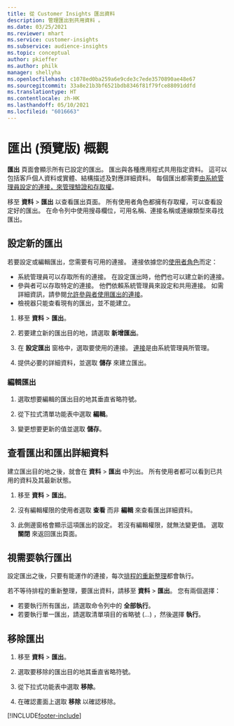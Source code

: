 ```yaml
---
title: 從 Customer Insights 匯出資料
description: 管理匯出到共用資料 。
ms.date: 03/25/2021
ms.reviewer: mhart
ms.service: customer-insights
ms.subservice: audience-insights
ms.topic: conceptual
author: pkieffer
ms.author: philk
manager: shellyha
ms.openlocfilehash: c1078ed0ba259a6e9cde3c7ede3570890ae48e67
ms.sourcegitcommit: 33a8e21b3bf6521bdb8346f81f79fce88091ddfd
ms.translationtype: HT
ms.contentlocale: zh-HK
ms.lasthandoff: 05/10/2021
ms.locfileid: "6016663"
---
```

# <a name="exports-preview-overview"></a>匯出 (預覽版) 概觀

**匯出** 頁面會顯示所有已設定的匯出。 匯出與各種應用程式共用指定資料。 這可以包括客戶個人資料或實體、結構描述及對應詳細資料。 每個匯出都需要[由系統管理員設定的連接，來管理驗證和存取權](connections.md)。

移至 **資料** > **匯出** 以查看匯出頁面。 所有使用者角色都擁有存取權，可以查看設定好的匯出。 在命令列中使用搜尋欄位，可用名稱、連接名稱或連線類型來尋找匯出。

## <a name="set-up-a-new-export"></a>設定新的匯出

若要設定或編輯匯出，您需要有可用的連接。 連接依據您的[使用者角色](permissions.md)而定：
- 系統管理員可以存取所有的連接。 在設定匯出時，他們也可以建立新的連接。
- 參與者可以存取特定的連接。 他們依賴系統管理員來設定和共用連接。 如需詳細資訊，請參閱[允許參與者使用匯出的連接](connections.md#allow-contributors-to-use-a-connection-for-exports)。
- 檢視器只能查看現有的匯出，並不能建立。

1. 移至 **資料** > **匯出**。

1. 若要建立新的匯出目的地，請選取 **新增匯出**。

1. 在 **設定匯出** 窗格中，選取要使用的連接。 [連接](connections.md)是由系統管理員所管理。 

1. 提供必要的詳細資料，並選取 **儲存** 來建立匯出。

### <a name="edit-an-export"></a>編輯匯出

1. 選取想要編輯的匯出目的地其垂直省略符號。

1. 從下拉式清單功能表中選取 **編輯**。

1. 變更想要更新的值並選取 **儲存**。

## <a name="view-exports-and-export-details"></a>查看匯出和匯出詳細資料

建立匯出目的地之後，就會在 **資料** > **匯出** 中列出。 所有使用者都可以看到已共用的資料及其最新狀態。

1. 移至 **資料** > **匯出**。

1. 沒有編輯權限的使用者選取 **查看** 而非 **編輯** 來查看匯出詳細資料。

1. 此側邊窗格會顯示這項匯出的設定。 若沒有編輯權限，就無法變更值。 選取 **關閉** 來返回匯出頁面。

## <a name="run-exports-on-demand"></a>視需要執行匯出

設定匯出之後，只要有能運作的連接，每次[排程的重新整理](system.md#schedule-tab)都會執行。

若不等待排程的重新整理，要匯出資料，請移至 **資料** > **匯出**。 您有兩個選擇：

- 若要執行所有匯出，請選取命令列中的 **全部執行**。 
- 若要執行單一匯出，請選取清單項目的省略號 (...) ，然後選擇 **執行**。

## <a name="remove-an-export"></a>移除匯出

1. 移至 **資料** > **匯出**。

1. 選取要移除的匯出目的地其垂直省略符號。

1. 從下拉式功能表中選取 **移除**。

1. 在確認畫面上選取 **移除** 以確認移除。


[!INCLUDE[footer-include](../includes/footer-banner.md)]
